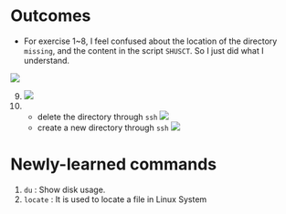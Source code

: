 # Outcomes
* For exercise 1~8, I feel confused about the location of the directory `missing`, and the content in the script `SHUSCT`. So I just did what I understand.

![](/home/brianlee/Documents/git/configure/photos/bash.png)

9. ![](/home/brianlee/Documents/git/configure/photos/sys.png)
10. * delete the directory through `ssh`
    ![](/home/brianlee/Documents/git/configure/photos/deldir_ssh.png)
    * create a new directory through `ssh`
    ![](/home/brianlee/Documents/git/configure/photos/mkdir_ssh.png)


# Newly-learned commands
1. `du` : Show disk usage.
2. `locate` : It is used to locate a file in Linux System
